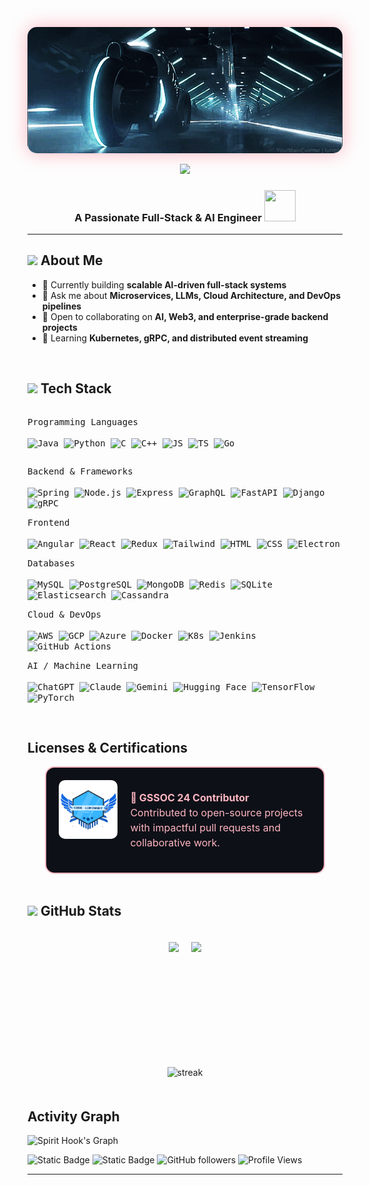 <p align="center">
  <img src="./moto.gif" alt="MasterHead" width="800" style="border-radius: 15px; box-shadow: 0 0 30px #ffb6c1;"/>
</p>

<!-- Title Typing Animation -->
<p align="center">
  <!-- Typing SVG by DenverCoder1 - https://github.com/DenverCoder1/readme-typing-svg -->
  <a href="https://github.com/DenverCoder1/readme-typing-svg">
    <img src="https://readme-typing-svg.demolab.com/?lines=*%20SPIRIT%20HOOK%20*&font=Fira%20Code&weight=700&center=true&width=800&height=100&color=ffb6c1&vCenter=true&pause=1000&size=60" /></a>
</p>

<h3 align="center">
  A Passionate Full-Stack & AI Engineer 
  <img src="https://raw.githubusercontent.com/Tarikul-Islam-Anik/Animated-Fluent-Emojis/master/Emojis/Travel%20and%20places/Rocket.png" width="50" height="50" />
</h3>

---

<h2><img src="https://media.giphy.com/media/TEnXkcsHrP4YedChhA/giphy.gif" width ="40"> About Me </h2>

- 🔭 Currently building **scalable AI-driven full-stack systems**  
- 💬 Ask me about **Microservices, LLMs, Cloud Architecture, and DevOps pipelines**  
- 🤝 Open to collaborating on **AI, Web3, and enterprise-grade backend projects**  
- 🌱 Learning **Kubernetes, gRPC, and distributed event streaming**  

</br>
<h2><img src="https://media2.giphy.com/media/QssGEmpkyEOhBCb7e1/giphy.gif?cid=ecf05e47a0n3gi1bfqntqmob8g9aid1oyj2wr3ds3mg700bl&rid=giphy.gif" width ="40"> Tech Stack</h2>

<div>
  <p style="display: inline-block;">
    <kbd>
      <kbd>Programming Languages</kbd><br><br>
      <img src="https://img.shields.io/badge/Java-05122A?style=flat&logo=java" alt="Java">
      <img src="https://img.shields.io/badge/Python-05122A?style=flat&logo=python" alt="Python">
      <img src="https://img.shields.io/badge/C-05122A?style=flat&logo=c" alt="C">
      <img src="https://img.shields.io/badge/C++-05122A?style=flat&logo=cplusplus" alt="C++">
      <img src="https://img.shields.io/badge/JavaScript-05122A?style=flat&logo=javascript" alt="JS">
      <img src="https://img.shields.io/badge/TypeScript-05122A?style=flat&logo=typescript" alt="TS">
      <img src="https://img.shields.io/badge/Golang-05122A?style=flat&logo=go" alt="Go">
    </kbd>
  </p>

  <p>
    <kbd>
      <kbd>Backend & Frameworks</kbd><br><br>
      <img src="https://img.shields.io/badge/Spring-05122A?style=flat&logo=spring" alt="Spring">
      <img src="https://img.shields.io/badge/Node.js-05122A?style=flat&logo=node.js" alt="Node.js">
      <img src="https://img.shields.io/badge/Express-05122A?style=flat&logo=express" alt="Express">
      <img src="https://img.shields.io/badge/GraphQL-05122A?style=flat&logo=graphql" alt="GraphQL">
      <img src="https://img.shields.io/badge/FastAPI-05122A?style=flat" alt="FastAPI">
      <img src="https://img.shields.io/badge/Django-05122A?style=flat&logo=django" alt="Django">
      <img src="https://img.shields.io/badge/gRPC-05122A?style=flat" alt="gRPC">
    </kbd>
  </p>

  <p>
    <kbd>
      <kbd>Frontend</kbd><br><br>
      <img src="https://img.shields.io/badge/Angular-05122A?style=flat&logo=angular" alt="Angular">
      <img src="https://img.shields.io/badge/React-05122A?style=flat&logo=react" alt="React">
      <img src="https://img.shields.io/badge/Redux-05122A?style=flat&logo=redux" alt="Redux">
      <img src="https://img.shields.io/badge/Tailwind-05122A?style=flat&logo=tailwindcss" alt="Tailwind">
      <img src="https://img.shields.io/badge/HTML-05122A?style=flat&logo=html5" alt="HTML">
      <img src="https://img.shields.io/badge/CSS-05122A?style=flat&logo=css3" alt="CSS">
      <img src="https://img.shields.io/badge/Electron-05122A?style=flat&logo=electron" alt="Electron">
    </kbd>
  </p>

  <p>
    <kbd>
      <kbd>Databases</kbd><br><br>
      <img src="https://img.shields.io/badge/MySQL-05122A?style=flat&logo=mysql" alt="MySQL">
      <img src="https://img.shields.io/badge/PostgreSQL-05122A?style=flat&logo=postgresql" alt="PostgreSQL">
      <img src="https://img.shields.io/badge/MongoDB-05122A?style=flat&logo=mongodb" alt="MongoDB">
      <img src="https://img.shields.io/badge/Redis-05122A?style=flat&logo=redis" alt="Redis">
      <img src="https://img.shields.io/badge/SQLite-05122A?style=flat&logo=sqlite" alt="SQLite">
      <img src="https://img.shields.io/badge/Elasticsearch-05122A?style=flat&logo=elasticsearch" alt="Elasticsearch">
      <img src="https://img.shields.io/badge/Cassandra-05122A?style=flat&logo=apachecassandra" alt="Cassandra">
    </kbd>
  </p>

  <p>
    <kbd>
      <kbd>Cloud & DevOps</kbd><br><br>
      <img src="https://img.shields.io/badge/AWS-05122A?style=flat&logo=amazon-aws" alt="AWS">
      <img src="https://img.shields.io/badge/GCP-05122A?style=flat&logo=googlecloud" alt="GCP">
      <img src="https://img.shields.io/badge/Azure-05122A?style=flat&logo=microsoftazure" alt="Azure">
      <img src="https://img.shields.io/badge/Docker-05122A?style=flat&logo=docker" alt="Docker">
      <img src="https://img.shields.io/badge/Kubernetes-05122A?style=flat&logo=kubernetes" alt="K8s">
      <img src="https://img.shields.io/badge/Jenkins-05122A?style=flat&logo=jenkins" alt="Jenkins">
      <img src="https://img.shields.io/badge/GitHubActions-05122A?style=flat&logo=githubactions" alt="GitHub Actions">
    </kbd>
  </p>

  <p>
    <kbd>
      <kbd>AI / Machine Learning</kbd><br><br>
      <img src="https://img.shields.io/badge/OpenAI_ChatGPT-05122A?style=flat&logo=openai" alt="ChatGPT">
      <img src="https://img.shields.io/badge/Anthropic_Claude-05122A?style=flat" alt="Claude">
      <img src="https://img.shields.io/badge/Google_Gemini-05122A?style=flat" alt="Gemini">
      <img src="https://img.shields.io/badge/HuggingFace-05122A?style=flat&logo=huggingface" alt="Hugging Face">
      <img src="https://img.shields.io/badge/TensorFlow-05122A?style=flat&logo=tensorflow" alt="TensorFlow">
      <img src="https://img.shields.io/badge/PyTorch-05122A?style=flat&logo=pytorch" alt="PyTorch">
    </kbd>
  </p>
</div>


<!-- Licenses & Certifications -->
</br>
<h2>Licenses & Certifications</h2>

<div align="center" style="background-color:#0d1017; border-radius:15px; padding:20px; border: 2px solid #ffb6c1; width:80%; margin:auto;">
  <a href="https://gssoc.girlscript.tech/leaderboard" target="_blank">
    <img align="left" height="94px" width="94px" alt="GSSOC" src="https://raw.githubusercontent.com/GSSoC24/Contributor/refs/heads/main/assets/Code%20Luminary.png" style="border-radius:10px; margin-right:20px;"/>
  </a>
  <p align="left" style="color:#ffb6c1; font-size:16px; line-height:1.5;">
    <strong>🌷 GSSOC 24 Contributor</strong><br>
    Contributed to open-source projects with impactful pull requests and collaborative work.
  </p>
</div>
<!-- GitHub Stats -->
</br>
<h2><img src="https://media.giphy.com/media/iY8CRBdQXODJSCERIr/giphy.gif" width="40"> GitHub Stats</h2>

<div align="center" style="display: flex; justify-content: center; gap: 20px; padding: 20px 0;">
  <img height="180em" src="https://github-readme-stats.vercel.app/api?username=SpiritHook&show_icons=true&hide_border=true&title_color=ffb6c1&text_color=ffb6c1&icon_color=ffb6c1&bg_color=0d1017" />
  <img height="180em" src="https://github-readme-stats.vercel.app/api/top-langs/?username=SpiritHook&layout=compact&hide_border=true&title_color=ffb6c1&text_color=ffb6c1&bg_color=0d1017" />
</div>

<div align="center" style="padding-bottom: 20px;">
  <img src="https://github-readme-streak-stats.herokuapp.com/?user=SpiritHook&hide_border=true&background=0d1017&ring=ffb6c1&fire=ffb6c1&currStreakLabel=ffb6c1&sideNums=ffb6c1&currStreakNum=ffb6c1&sideLabels=ffb6c1&dates=ffb6c1" alt="streak"/>
</div>

<!-- Activity Graph -->
<h2>Activity Graph</h2>

![Spirit Hook's Graph](https://github-readme-activity-graph.vercel.app/graph?username=SpiritHook&custom_title=SpiritHook's%20GitHub%20Activity%20Graph&bg_color=0d1017&color=ffb6c1&line=ffb6c1&point=ffb6c1&area_color=ffdfe6&title_color=ffb6c1&area=true)


![Static Badge](https://img.shields.io/badge/Thanks%20for%20visiting!-ffb6c1)
![Static Badge](https://img.shields.io/badge/Star%20%E2%AD%90%20some%20repositories%20you%20find%20helpful!%20-ffb6c1)
![GitHub followers](https://img.shields.io/github/followers/SpiritHook?style=flat&logo=github&color=ffb6c1&labelColor=ffb6c1)
![Profile Views](https://komarev.com/ghpvc/?username=SpiritHook&style=flat&labelColor=ffb6c1&color=ffb6c1)



---
